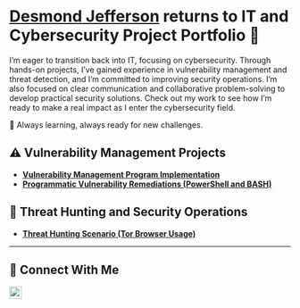 # <a href="https://www.linkedin.com/in/desmond-jefferson-2b1072135/">Desmond Jefferson</a> returns to IT and Cybersecurity Project Portfolio 🔐

I’m eager to transition back into IT, focusing on cybersecurity. Through hands-on projects, I’ve gained experience in vulnerability management and threat detection, and I’m committed to improving security operations.
I’m also focused on clear communication and collaborative problem-solving to develop practical security solutions. Check out my work to see how I’m ready to make a real impact as I enter the cybersecurity field.

🚀 Always learning, always ready for new challenges.


## ⚠️ Vulnerability Management Projects

- **[Vulnerability Management Program Implementation](https://github.com/joshcybertest/vulnerability-management-program)**
- **[Programmatic Vulnerability Remediations (PowerShell and BASH)](https://github.com/joshcybertest/programmatic-vulnerability-remediations)**

## 🚨 Threat Hunting and Security Operations

- **[Threat Hunting Scenario (Tor Browser Usage)](https://github.com/joshmadakor0/threat-hunting-scenario-tor)**

<hr/>

## 🤳 Connect With Me

[<img align="left" alt="_desmond-jefferson-2b1072135__________ | LinkedIn" width="22px" src="https://cdn.jsdelivr.net/npm/simple-icons@v3/icons/linkedin.svg" />][linkedin]


[linkedin]: https://linkedin.com/in/desmond-jefferson-2b1072135___________

<!--
<img width="35" alt="image" src="https://github.com/user-attachments/assets/2f41c7cd-5ea8-4475-b451-a37161b6c3fb"> 
<img width="35" alt="image" src="https://github.com/user-attachments/assets/77649969-9910-4994-8b96-74a116cfb2a8">
-->
